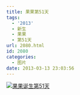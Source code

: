 ```yaml
---
title: 果果第51天
tags:
  - '2013'
  - 新生
  - 果果
  - 第51天
url: 2080.html
id: 2080
categories:
  - 图片
date: 2013-03-13 23:03:56
---
```


[![](http://photo.guolaijie.com/rooufer/uploads/2013/03/果果诞生第51天.jpg "果果诞生第51天")](http://photo.guolaijie.com/rooufer/uploads/2013/03/果果诞生第51天.jpg)